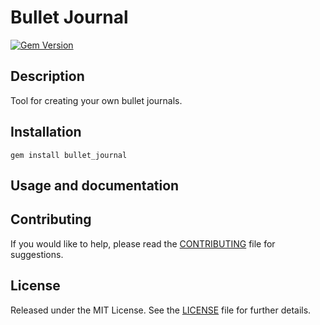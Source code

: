 Bullet Journal
==============

[![Gem Version](http://img.shields.io/gem/v/bullet_journal.svg)][gem]

[gem]: https://rubygems.org/gems/bullet_journal

Description
-----------
Tool for creating your own bullet journals.

Installation
------------
    gem install bullet_journal

Usage and documentation
-----------------------

Contributing
------------
If you would like to help, please read the [CONTRIBUTING][] file for suggestions.

[contributing]: CONTRIBUTING.md

License
-------
Released under the MIT License.  See the [LICENSE][] file for further details.

[license]: LICENSE.md
